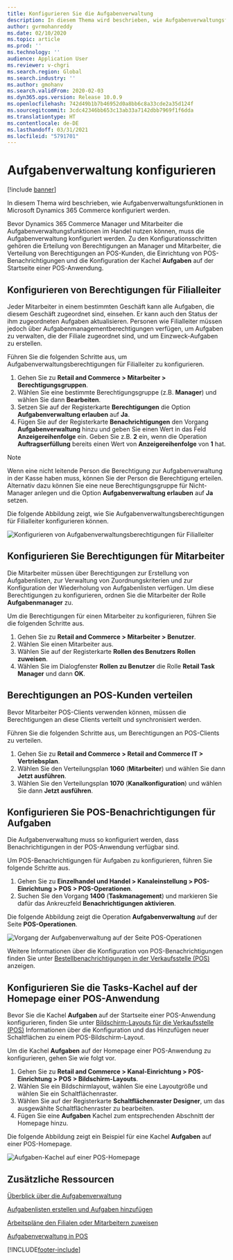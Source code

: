 ```yaml
---
title: Konfigurieren Sie die Aufgabenverwaltung
description: In diesem Thema wird beschrieben, wie Aufgabenverwaltungsfunktionen in Microsoft Dynamics 365 Commerce konfiguriert werden.
author: gvrmohanreddy
ms.date: 02/10/2020
ms.topic: article
ms.prod: ''
ms.technology: ''
audience: Application User
ms.reviewer: v-chgri
ms.search.region: Global
ms.search.industry: ''
ms.author: gmohanv
ms.search.validFrom: 2020-02-03
ms.dyn365.ops.version: Release 10.0.9
ms.openlocfilehash: 742d49b1b7b46952d0a8bb6c8a33cde2a35d124f
ms.sourcegitcommit: 3cdc42346bb653c13ab33a7142dbb7969f1f6dda
ms.translationtype: HT
ms.contentlocale: de-DE
ms.lasthandoff: 03/31/2021
ms.locfileid: "5791701"
---
```

# <a name="configure-task-management"></a>Aufgabenverwaltung konfigurieren

[!include [banner](includes/banner.md)]

In diesem Thema wird beschrieben, wie Aufgabenverwaltungsfunktionen in Microsoft Dynamics 365 Commerce konfiguriert werden.

Bevor Dynamics 365 Commerce Manager und Mitarbeiter die Aufgabenverwaltungsfunktionen im Handel nutzen können, muss die Aufgabenverwaltung konfiguriert werden. Zu den Konfigurationsschritten gehören die Erteilung von Berechtigungen an Manager und Mitarbeiter, die Verteilung von Berechtigungen an POS-Kunden, die Einrichtung von POS-Benachrichtigungen und die Konfiguration der Kachel **Aufgaben** auf der Startseite einer POS-Anwendung.

## <a name="configure-permissions-for-store-managers"></a>Konfigurieren von Berechtigungen für Filialleiter

Jeder Mitarbeiter in einem bestimmten Geschäft kann alle Aufgaben, die diesem Geschäft zugeordnet sind, einsehen. Er kann auch den Status der ihm zugeordneten Aufgaben aktualisieren. Personen wie Filialleiter müssen jedoch über Aufgabenmanagementberechtigungen verfügen, um Aufgaben zu verwalten, die der Filiale zugeordnet sind, und um Einzweck-Aufgaben zu erstellen.

Führen Sie die folgenden Schritte aus, um Aufgabenverwaltungsberechtigungen für Filialleiter zu konfigurieren.

1. Gehen Sie zu **Retail and Commerce \> Mitarbeiter \> Berechtigungsgruppen**.
1. Wählen Sie eine bestimmte Berechtigungsgruppe (z.B. **Manager**) und wählen Sie dann **Bearbeiten**.
1. Setzen Sie auf der Registerkarte **Berechtigungen** die Option **Aufgabenverwaltung erlauben** auf **Ja**.
1. Fügen Sie auf der Registerkarte **Benachrichtigungen** den Vorgang **Aufgabenverwaltung** hinzu und geben Sie einen Wert in das Feld **Anzeigereihenfolge** ein. Geben Sie z.B. **2** ein, wenn die Operation **Auftragserfüllung** bereits einen Wert von **Anzeigereihenfolge** von **1** hat.
    
> [!NOTE]
> Wenn eine nicht leitende Person die Berechtigung zur Aufgabenverwaltung in der Kasse haben muss, können Sie der Person die Berechtigung erteilen. Alternativ dazu können Sie eine neue Berechtigungsgruppe für Nicht-Manager anlegen und die Option **Aufgabenverwaltung erlauben** auf **Ja** setzen.

Die folgende Abbildung zeigt, wie Sie Aufgabenverwaltungsberechtigungen für Filialleiter konfigurieren können.

![Konfigurieren von Aufgabenverwaltungsberechtigungen für Filialleiter](media/HQ-POS-Tasks-Notifications-User-Permission.png)

## <a name="configure-permissions-for-employees"></a>Konfigurieren Sie Berechtigungen für Mitarbeiter

Die Mitarbeiter müssen über Berechtigungen zur Erstellung von Aufgabenlisten, zur Verwaltung von Zuordnungskriterien und zur Konfiguration der Wiederholung von Aufgabenlisten verfügen. Um diese Berechtigungen zu konfigurieren, ordnen Sie die Mitarbeiter der Rolle **Aufgabenmanager** zu.

Um die Berechtigungen für einen Mitarbeiter zu konfigurieren, führen Sie die folgenden Schritte aus.

1. Gehen Sie zu **Retail and Commerce \> Mitarbeiter \> Benutzer**.
1. Wählen Sie einen Mitarbeiter aus.
1. Wählen Sie auf der Registerkarte **Rollen des Benutzers** **Rollen zuweisen**.
1. Wählen Sie im Dialogfenster **Rollen zu Benutzer** die Rolle **Retail Task Manager** und dann **OK**.

## <a name="distribute-permissions-to-pos-clients"></a>Berechtigungen an POS-Kunden verteilen

Bevor Mitarbeiter POS-Clients verwenden können, müssen die Berechtigungen an diese Clients verteilt und synchronisiert werden.

Führen Sie die folgenden Schritte aus, um Berechtigungen an POS-Clients zu verteilen.

1. Gehen Sie zu **Retail and Commerce \> Retail and Commerce IT \> Vertriebsplan**.
1. Wählen Sie den Verteilungsplan **1060** (**Mitarbeiter**) und wählen Sie dann **Jetzt ausführen**.
1. Wählen Sie den Verteilungsplan **1070** (**Kanalkonfiguration**) und wählen Sie dann **Jetzt ausführen**.

## <a name="configure-pos-notifications-for-tasks"></a>Konfigurieren Sie POS-Benachrichtigungen für Aufgaben

Die Aufgabenverwaltung muss so konfiguriert werden, dass Benachrichtigungen in der POS-Anwendung verfügbar sind.

Um POS-Benachrichtigungen für Aufgaben zu konfigurieren, führen Sie folgende Schritte aus.

1. Gehen Sie zu **Einzelhandel und Handel \> Kanaleinstellung \> POS-Einrichtung \> POS \> POS-Operationen**.
1. Suchen Sie den Vorgang **1400** (**Taskmanagement**) und markieren Sie dafür das Ankreuzfeld **Benachrichtigungen aktivieren**.

Die folgende Abbildung zeigt die Operation **Aufgabenverwaltung** auf der Seite **POS-Operationen**.

![Vorgang der Aufgabenverwaltung auf der Seite POS-Operationen](media/HQ-POS-Tasks-Notifications.png)

Weitere Informationen über die Konfiguration von POS-Benachrichtigungen finden Sie unter [Bestellbenachrichtigungen in der Verkaufsstelle (POS)](notifications-pos.md) anzeigen.

## <a name="configure-the-tasks-tile-on-a-pos-application-home-page"></a>Konfigurieren Sie die Tasks-Kachel auf der Homepage einer POS-Anwendung

Bevor Sie die Kachel **Aufgaben** auf der Startseite einer POS-Anwendung konfigurieren, finden Sie unter [Bildschirm-Layouts für die Verkaufsstelle (POS)](pos-screen-layouts.md) Informationen über die Konfiguration und das Hinzufügen neuer Schaltflächen zu einem POS-Bildschirm-Layout.

Um die Kachel **Aufgaben** auf der Homepage einer POS-Anwendung zu konfigurieren, gehen Sie wie folgt vor.

1. Gehen Sie zu **Retail and Commerce \> Kanal-Einrichtung \> POS-Einrichtung \> POS \> Bildschirm-Layouts**.
1. Wählen Sie ein Bildschirmlayout, wählen Sie eine Layoutgröße und wählen Sie ein Schaltflächenraster.
1. Wählen Sie auf der Registerkarte **Schaltflächenraster** **Designer**, um das ausgewählte Schaltflächenraster zu bearbeiten.
1. Fügen Sie eine **Aufgaben** Kachel zum entsprechenden Abschnitt der Homepage hinzu.

Die folgende Abbildung zeigt ein Beispiel für eine Kachel **Aufgaben** auf einer POS-Homepage.

![Aufgaben-Kachel auf einer POS-Homepage](media/POS-home-screen-tasks-button-image.png)

## <a name="additional-resources"></a>Zusätzliche Ressourcen

[Überblick über die Aufgabenverwaltung](task-mgmt-overview.md)

[Aufgabenlisten erstellen und Aufgaben hinzufügen](task-mgmt-create-lists.md)

[Arbeitspläne den Filialen oder Mitarbeitern zuweisen](task-mgmt-assign-lists.md)

[Aufgabenverwaltung in POS](task-mgmt-POS.md)


[!INCLUDE[footer-include](../includes/footer-banner.md)]
